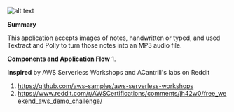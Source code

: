 ![alt text](https://i.imgur.com/4ddJFL8.png)

<b>Summary</b>

This application accepts images of notes, handwritten or typed, and used Textract and Polly to turn those notes into an MP3 audio file.


<b>Components and Application Flow</b>
1.	

<b>Inspired</b> by AWS Serverless Workshops and ACantrill's labs on Reddit

1. https://github.com/aws-samples/aws-serverless-workshops
2. https://www.reddit.com/r/AWSCertifications/comments/jh42w0/free_weekend_aws_demo_challenge/
